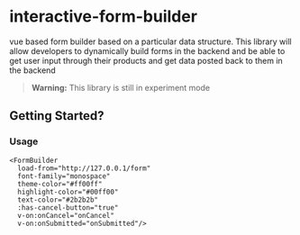 # interactive-form-builder
vue based form builder based on a particular data structure. This library will allow developers to dynamically build forms in the backend
and be able to get user input through their products and get data posted back to them in the backend


> **Warning:** This library is still in experiment mode

## Getting Started?
### Usage

```
<FormBuilder 
  load-from="http://127.0.0.1/form"
  font-family="monospace"
  theme-color="#ff00ff" 
  highlight-color="#00ff00"
  text-color="#2b2b2b"
  :has-cancel-button="true"
  v-on:onCancel="onCancel"
  v-on:onSubmitted="onSubmitted"/>
```
